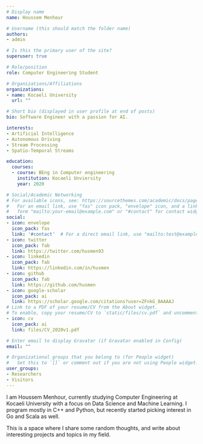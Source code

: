 ```yaml
---
# Display name
name: Houssem Menhour

# Username (this should match the folder name)
authors:
- admin

# Is this the primary user of the site?
superuser: true

# Role/position
role: Computer Engineering Student

# Organizations/Affiliations
organizations:
- name: Kocaeli University
  url: ""

# Short bio (displayed in user profile at end of posts)
bio: Software Engineer with a passion for AI.

interests:
- Artificial Intelligence
- Autonomous Driving
- Stream Processing
- Spatio-Temporal Streams

education:
  courses:
  - course: BEng in Computer engineering
    institution: Kocaeli Unviersity
    year: 2020

# Social/Academic Networking
# For available icons, see: https://sourcethemes.com/academic/docs/page-builder/#icons
#   For an email link, use "fas" icon pack, "envelope" icon, and a link in the
#   form "mailto:your-email@example.com" or "#contact" for contact widget.
social:
- icon: envelope
  icon_pack: fas
  link: '#contact'  # For a direct email link, use "mailto:test@example.org".
- icon: twitter
  icon_pack: fab
  link: https://twitter.com/husmen93
- icon: linkedin
  icon_pack: fab
  link: https://linkedin.com/in/husmen
- icon: github
  icon_pack: fab
  link: https://github.com/husmen
- icon: google-scholar
  icon_pack: ai
  link: https://scholar.google.com/citations?user=ZFnkG_8AAAAJ
# Link to a PDF of your resume/CV from the About widget.
# To enable, copy your resume/CV to `static/files/cv.pdf` and uncomment the lines below.
- icon: cv
  icon_pack: ai
  link: files/CV_2020v1.pdf

# Enter email to display Gravatar (if Gravatar enabled in Config)
email: ""

# Organizational groups that you belong to (for People widget)
#   Set this to `[]` or comment out if you are not using People widget.
user_groups:
- Researchers
- Visitors
---
```


I am Houssem Menhour, currently studying Computer Engineering at Kocaeli University with a focus on Data Science and Machine Learning. I program mostly in C++ and Python, but recently started picking interest in Go and Scala as well.

This is a space where I share some random thoughts, and write about interesting projects and topics in my field.